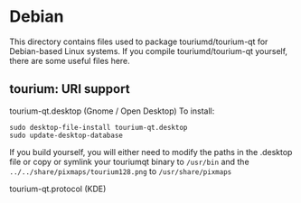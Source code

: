 
Debian
====================
This directory contains files used to package touriumd/tourium-qt
for Debian-based Linux systems. If you compile touriumd/tourium-qt yourself, there are some useful files here.

## tourium: URI support ##


tourium-qt.desktop  (Gnome / Open Desktop)
To install:

	sudo desktop-file-install tourium-qt.desktop
	sudo update-desktop-database

If you build yourself, you will either need to modify the paths in
the .desktop file or copy or symlink your touriumqt binary to `/usr/bin`
and the `../../share/pixmaps/tourium128.png` to `/usr/share/pixmaps`

tourium-qt.protocol (KDE)

